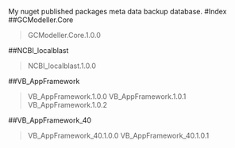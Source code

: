 My nuget published packages meta data backup database.
#Index
##GCModeller.Core
>GCModeller.Core.1.0.0

##NCBI_localblast
>NCBI_localblast.1.0.0

##VB_AppFramework
>VB_AppFramework.1.0.0
>VB_AppFramework.1.0.1
>VB_AppFramework.1.0.2

##VB_AppFramework_40
>VB_AppFramework_40.1.0.0
>VB_AppFramework_40.1.0.1

